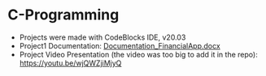 # C-Programming
- Projects were made with CodeBlocks IDE, v20.03
- Project1 Documentation: [Documentation_FinancialApp.docx](https://github.com/cristibercea/C-Programming/files/13323597/Documentation_FinancialApp.docx)
- Project Video Presentation (the video was too big to add it in the repo): https://youtu.be/wjQWZjiMjyQ
